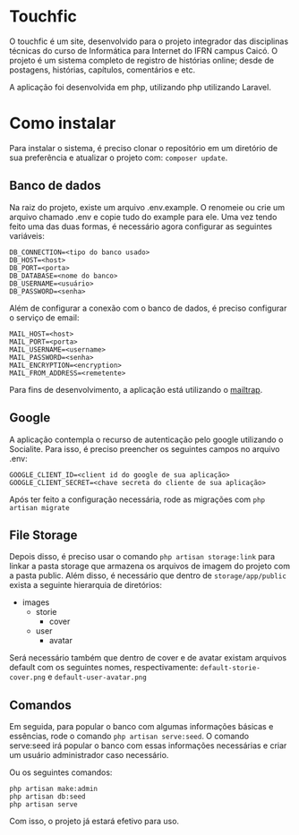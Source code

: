 # Touchfic

O touchfic é um site, desenvolvido para o projeto integrador das disciplinas técnicas do curso de Informática para Internet do IFRN campus Caicó. O projeto é um sistema completo de registro de histórias online; desde de postagens, histórias, capítulos, comentários e etc.

A aplicação foi desenvolvida em php, utilizando php utilizando Laravel.


# Como instalar

Para instalar o sistema, é preciso clonar o repositório em um diretório de sua preferência e atualizar o projeto com: `composer update`.

## Banco de dados

Na raiz do projeto, existe um arquivo .env.example. O renomeie ou crie um arquivo chamado .env e copie tudo do example para ele. Uma vez tendo feito uma das duas formas, é necessário agora configurar as seguintes variáveis:

```
DB_CONNECTION=<tipo do banco usado>
DB_HOST=<host>
DB_PORT=<porta>
DB_DATABASE=<nome do banco>
DB_USERNAME=<usuário>
DB_PASSWORD=<senha>
```
Além de configurar a conexão com o banco de dados, é preciso configurar o serviço de email:
```
MAIL_HOST=<host>
MAIL_PORT=<porta>
MAIL_USERNAME=<username>
MAIL_PASSWORD=<senha>
MAIL_ENCRYPTION=<encryption>
MAIL_FROM_ADDRESS=<remetente>
```
Para fins de desenvolvimento, a aplicação está utilizando o <a href="https://mailtrap.io/">mailtrap</a>.

## Google

A aplicação contempla o recurso de autenticação pelo google utilizando o Socialite. Para isso, é preciso preencher os seguintes campos no arquivo .env:

```
GOOGLE_CLIENT_ID=<client id do google de sua aplicação>
GOOGLE_CLIENT_SECRET=<chave secreta do cliente de sua aplicação>
```

Após ter feito a configuração necessária, rode as migrações com `php artisan migrate`

## File Storage

Depois disso, é preciso usar o comando `php artisan storage:link` para linkar a pasta storage que armazena os arquivos de imagem do projeto com a pasta public. Além disso, é necessário que dentro de `storage/app/public` exista a seguinte hierarquia de diretórios:

- images
  - storie
     - cover
  - user
     - avatar

Será necessário também que dentro de cover e de avatar existam arquivos default com os seguintes nomes, respectivamente: `default-storie-cover.png` e `default-user-avatar.png`

## Comandos

Em seguida, para popular o banco com algumas informações básicas e essências, rode o comando `php artisan serve:seed`. O comando serve:seed irá popular o banco com essas informações necessárias e criar um usuário administrador caso necessário.

Ou os seguintes comandos:

```
php artisan make:admin
php artisan db:seed
php artisan serve
```

Com isso, o projeto já estará efetivo para uso.